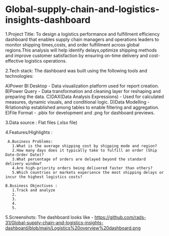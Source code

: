 # Global-supply-chain-and-logistics-insights-dashboard

1.Project Title:
  To design a logistics performance and fulfillment efficiency dashboard that enables supply chain managers and operations leaders to monitor shipping times,costs,
  and order fulfillment across global regions.This analysis will help identify delays,optimize shipping methods and improve customer satisfaction by ensuring
  on-time delivery and cost-effective logistics operations.

2.Tech stack:
 The dashboard was built using the following tools and technologies:

A)Power BI Desktop - Data visualization platform used for report creation.
B)Power Query - Data transformation and cleaning layer for reshaping and preparing the data.
C)DAX(Data Analysis Expressions) - Used for calculated measures, dynamic visuals, and conditional logic.
D)Data Modelling - Rrlationship established among tables to enable filtering and aggregation.
E)File Format - .pbix for development and .png for dashboard previews.

3.Data source : Flat files (.xlsx file)

4.Features/Highlights :

     A.Business Problems:
       1.What is the average shipping cost by shipping mode and region?
       2.How many days does it typically take to fulfill an order (Ship Date-Order Date)?
       3.What percentage of orders are delayed beyond the standard delivery window?
       4.Are high-priority orders being delivered faster than others?
       5.Which countries or markets experience the most shipping delays or incur the highest logistics costs?
       
    B.Business Objectives :
       1.Track and analyze   
       2.
       3.
       4.
       5.

5.Screenshots:
   The dashboard looks like - https://github.com/rads-31/Global-supply-chain-and-logistics-insights-dashboard/blob/main/Logistics%20overview%20dashboard.png
